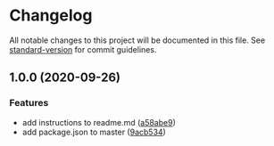 # Changelog

All notable changes to this project will be documented in this file. See [standard-version](https://github.com/conventional-changelog/standard-version) for commit guidelines.

## 1.0.0 (2020-09-26)


### Features

* add instructions to readme.md ([a58abe9](https://github.com/afalvella/conventional-commits/commit/a58abe9fd1414657d649f86eabf6631880d11cde))
* add package.json to master ([9acb534](https://github.com/afalvella/conventional-commits/commit/9acb534ce3ad1fe3a9235b0f9fa4224289fd68ae))
